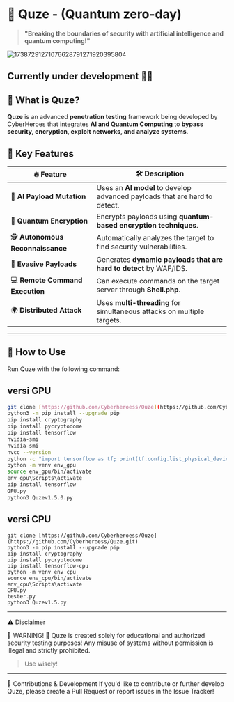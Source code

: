 
# 🤖 Quze - (Quantum zero-day)

> **"Breaking the boundaries of security with artificial intelligence and quantum computing!"**  

![17387291271076628791271920395804](https://github.com/user-attachments/assets/e0f29eb7-f535-4dc0-9ad6-987314bf5edb)
## Currently under development 🔧🗿

## 📌 What is Quze?
**Quze** is an advanced **penetration testing** framework being developed by CyberHeroes that integrates **AI and Quantum Computing** to **bypass security, encryption, exploit networks, and analyze systems**.

## 🎯 Key Features
| 🔥 Feature | 🛠️ Description |
|------------|---------------|
| 🤖 **AI Payload Mutation** | Uses an **AI model** to develop advanced payloads that are hard to detect. |
| 🔐 **Quantum Encryption** | Encrypts payloads using **quantum-based encryption techniques**. |
| 🕵️ **Autonomous Reconnaissance** | Automatically analyzes the target to find security vulnerabilities. |
| 🏹 **Evasive Payloads** | Generates **dynamic payloads that are hard to detect** by WAF/IDS. |
| 💻 **Remote Command Execution** | Can execute commands on the target server through **Shell.php**. |
| 🌍 **Distributed Attack** | Uses **multi-threading** for simultaneous attacks on multiple targets. |

---

## 🚀 How to Use
Run Quze with the following command:

## versi GPU
```bash
git clone [https://github.com/Cyberheroess/Quze](https://github.com/Cyberheroess/Quze.git)
python3 -m pip install --upgrade pip
pip install cryptography
pip install pycryptodome
pip install tensorflow
nvidia-smi
nvidia-smi
nvcc --version
python -c "import tensorflow as tf; print(tf.config.list_physical_devices('GPU'))"
python -m venv env_gpu
source env_gpu/bin/activate 
env_gpu\Scripts\activate  
pip install tensorflow
GPU.py  
python3 Quzev1.5.0.py
```

## versi CPU
```
git clone [https://github.com/Cyberheroess/Quze](https://github.com/Cyberheroess/Quze.git)
python3 -m pip install --upgrade pip
pip install cryptography
pip install pycryptodome
pip install tensorflow-cpu
python -m venv env_cpu
source env_cpu/bin/activate  
env_cpu\Scripts\activate
CPU.py
tester.py
python3 Quzev1.5.py
```
---

⚠ Disclaimer

🚨 WARNING! 🚨 Quze is created solely for educational and authorized security testing purposes!
Any misuse of systems without permission is illegal and strictly prohibited.

> Use wisely!




---

📢 Contributions & Development If you'd like to contribute or further develop Quze, please create a Pull Request or report issues in the Issue Tracker!



